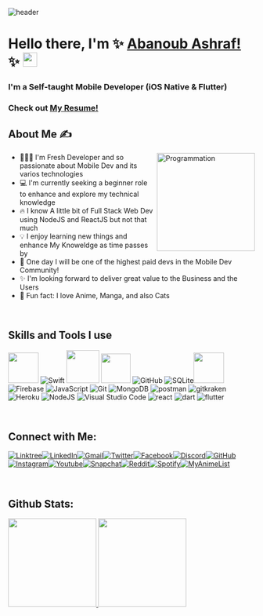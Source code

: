 ![header](https://user-images.githubusercontent.com/10991489/119396799-a6f40d00-bcd5-11eb-987c-ffb45067c090.png)

# Hello there, I'm ✨ [Abanoub Ashraf!](https://www.linkedin.com/in/abanoub-ashraf-81b329b7/) ✨ <img src="https://github.com/TheDudeThatCode/TheDudeThatCode/blob/master/Assets/Hi.gif" width="29px">

### I'm a Self-taught Mobile Developer (iOS Native & Flutter) 
### Check out [My Resume!](https://docs.google.com/document/d/16ZsPO1DLHzf6qY8EoCV09VTB518o2A-jd9PpJK4z2pw/edit?usp=sharing)

<!-- </br> -->

## About Me ✍️

 <img align="right" src="https://i.giphy.com/media/LmNwrBhejkK9EFP504/200w.webp" alt="Programmation" width="200" /> 

- 👨🏻‍💻  I'm Fresh Developer and so passionate about Mobile Dev and its varios technologies
- 💻  I'm currently seeking a beginner role to enhance and explore my technical knowledge
- 🔥  I know A little bit of Full Stack Web Dev using NodeJS and ReactJS but not that much
- 💡  I enjoy learning new things and enhance My Knoweldge as time passes by
- 🚀  One day I will be one of the highest paid devs in the Mobile Dev Community!
- ✨  I'm looking forward to deliver great value to the Business and the Users
- 🌱  Fun fact: I love Anime, Manga, and also Cats

</br>

## Skills and Tools I use

<img height="62em" src="https://user-images.githubusercontent.com/10991489/119416278-918ddb80-bcf3-11eb-9106-2e73b8f45902.png"/> ![Swift](https://www.vectorlogo.zone/logos/swift/swift-icon.svg) <img height="67em" src="https://developer.apple.com/design/human-interface-guidelines/macos/images/app-icon-realistic-materials_2x.png"/> <img height="60em" src="https://credo.academy/resources/logo-swiftui-masterclass.png"/> ![GitHub](https://www.vectorlogo.zone/logos/github/github-icon.svg) ![SQLite](https://www.vectorlogo.zone/logos/sqlite/sqlite-icon.svg)<img height="62em" src="https://user-images.githubusercontent.com/10991489/119416543-285a9800-bcf4-11eb-8755-a9351330ef0d.jpg"/> ![Firebase](https://www.vectorlogo.zone/logos/firebase/firebase-icon.svg) ![JavaScript](https://www.vectorlogo.zone/logos/javascript/javascript-icon.svg) ![Git](https://www.vectorlogo.zone/logos/git-scm/git-scm-icon.svg) ![MongoDB](https://www.vectorlogo.zone/logos/mongodb/mongodb-icon.svg) ![postman](https://www.vectorlogo.zone/logos/getpostman/getpostman-icon.svg) ![gitkraken](https://www.vectorlogo.zone/logos/gitkraken/gitkraken-icon.svg) ![Heroku](https://www.vectorlogo.zone/logos/heroku/heroku-icon.svg) ![NodeJS](https://www.vectorlogo.zone/logos/nodejs/nodejs-icon.svg) ![Visual Studio Code](https://www.vectorlogo.zone/logos/visualstudio_code/visualstudio_code-icon.svg) ![react](https://www.vectorlogo.zone/logos/reactjs/reactjs-icon.svg) ![dart](https://www.vectorlogo.zone/logos/dartlang/dartlang-icon.svg) ![flutter](https://www.vectorlogo.zone/logos/flutterio/flutterio-icon.svg)

</br>

## Connect with Me:

[<img alt="Linktree" src="https://img.shields.io/badge/-linktree-purple?style=for-the-badge&logo=linktree&logoColor=white"/>][linktree][<img alt="LinkedIn" src="https://img.shields.io/badge/linkedin%20-%230077B5.svg?&style=for-the-badge&logo=linkedin&logoColor=white"/>][linkedin][<img alt="Gmail" src="https://img.shields.io/badge/Gmail-D14836?style=for-the-badge&logo=gmail&logoColor=white" />][mail][<img alt="Twitter" src="https://img.shields.io/badge/Twitter%20-%231DA1F2.svg?&style=for-the-badge&logo=Twitter&logoColor=white"/>][tw][<img alt="Facebook" src="https://img.shields.io/badge/Facebook%20-%231877F2.svg?&style=for-the-badge&logo=Facebook&logoColor=white"/>][fb][<img alt="Discord" src="https://img.shields.io/badge/-Discord-blueviolet?style=for-the-badge&logo=discord&logoColor=white" />][discord][<img alt="GitHub" src="https://img.shields.io/badge/-Github-lightgray?style=for-the-badge&logo=github&logoColor=white" />][github][<img alt="Instagram" src="https://img.shields.io/badge/-Instagram-orange?style=for-the-badge&logo=instagram&logoColor=white" />][instagram][<img alt="Youtube" src="https://img.shields.io/badge/-youtube-D14836?style=for-the-badge&logo=youtube&logoColor=white" />][youtube][<img alt="Snapchat" src="https://img.shields.io/badge/-snapchat-yellow?style=for-the-badge&logo=snapchat&logoColor=white" />][snapchat][<img alt="Reddit" src="https://img.shields.io/badge/-reddit-F05032?style=for-the-badge&logo=reddit&logoColor=white" />][reddit][<img alt="Spotify" src="https://img.shields.io/badge/-spotify-green?style=for-the-badge&logo=spotify&logoColor=white" />][spotify][<img alt="MyAnimeList" src="https://img.shields.io/badge/-myanimelist-blue?style=for-the-badge&logo=myanimelist&logoColor=white" />][myanimelist]


[linkedin]: https://www.linkedin.com/in/abanoub-ashraf-81b329b7/
[mail]: https://docs.google.com/document/d/1lr2sMIhAithabtZI8SiRkRVTTFa_o0ZIsuZNKmo2lUo/edit?usp=sharing
[tw]: https://twitter.com/Abanoub_Ashraf_
[fb]: https://www.facebook.com/abanoub.ashraf.1110/
[discord]: https://docs.google.com/document/d/1PTRlGjrvM_olFPyfJkP3QJGy88GC3UEWilDqmhDIBL8/edit?usp=sharing
[github]: https://github.com/abanoub-ashraf?tab=repositories
[instagram]: https://www.instagram.com/abanoub_ashraf_0/
[youtube]: https://www.youtube.com/channel/UCaH0SjSVk045E165fGh9wjg/videos
[reddit]: https://www.reddit.com/user/Mike_Samson/
[spotify]: https://open.spotify.com/user/q8vf0xt7ln2i1ys502612e5yj
[snapchat]: https://www.snapchat.com/add/abanoub_ashraf
[myanimelist]: https://myanimelist.net/profile/Abanoub_Ashraf_
[linktree]: https://linktr.ee/abanoub_ashraf

</br>

## Github Stats:

<p>
  <a href="https://github.com/abanoub-ashraf">
    <img height="180em" src="https://github-readme-stats.vercel.app/api?username=abanoub-ashraf&count_private=true&show_icons=true&theme=algolia&&include_all_commits=true"/>
    <img height="180em" src="https://github-readme-stats-eight-theta.vercel.app/api/top-langs/?username=abanoub-ashraf&&layout=compact&langs_count=8&theme=algolia"/>
  </a>
</p>

</br>

<!-- 

things toa dd or modify later:

  3776AB
  00979D
  C51A4A
  00599C
  777BB4
  DD1100
  27338e
  800000
  013243

  ![SmartThings](https://img.shields.io/badge/SmartThings-?style=flat-square&logo=SmartThings&logoColor=white)
  ![Google Cloud Platform](https://img.shields.io/badge/Google_Cloud-4285F4?style=flat-square&logo=google-cloud&logoColor=white)
  ![Qwiklabs](https://img.shields.io/badge/Qwiklabs-F5CD0E?style=flat-square&logo=Qwiklabs&logoColor=800000)
  ![HackerRank](https://img.shields.io/badge/HackerRank-107C10?style=flat-square&logo=HackerRank&logoColor=black)
  ![CodeChef](https://img.shields.io/badge/CodeChef-5B4638?style=flat-square&logo=CodeChef&logoColor=white)


[![JavaScript](https://img.shields.io/badge/-JavaScript-eee?style=flat-square&logo=javascript&logoColor=DD9C25)](https://dinhanhthi.com/#web_development)
[![Sass](https://img.shields.io/badge/-SASS-eee?style=flat-square&logo=sass&logoColor=CC6699)](https://dinhanhthi.com/#web_development)
[![Bootstrap](http://img.shields.io/badge/-Bootstrap-eee?style=flat-square&logo=bootstrap&logoColor=563D7C)](https://dinhanhthi.com/#web_development)
[![Docker](https://img.shields.io/badge/-Docker-eee?style=flat-square&logo=docker&logoColor=2496ed)](https://dinhanhthi.com/tags#docker)
[![MongoDB](https://img.shields.io/badge/-MongoDB-eee?style=flat-square&logo=mongodb&logoColor=47A248)](https://dinhanhthi.com/)
[![Firebase](https://img.shields.io/badge/-Firebase-EEE?style=flat-square&logo=firebase&logoColor=FFCA28)](https://dinhanhthi.com/)
[![MySQL](http://img.shields.io/badge/-MySQL-eee?style=flat-square&logo=mysql&logoColor=4479A1)](https://dinhanhthi.com/)

[![GraphQL](https://img.shields.io/badge/-GraphQL-eee?style=flat-square&logo=graphql&logoColor=E10098)](https://dinhanhthi.com/)
[![Heroku](https://img.shields.io/badge/-Heroku-eee?style=flat-square&logo=heroku&logoColor=430098)](https://dinhanhthi.com/)
[![VS Code](http://img.shields.io/badge/-VS%20Code-eee?style=flat-square&logo=visual-studio-code&logoColor=007ACC)](https://dinhanhthi.com/visual-studio-code)
[![Git](http://img.shields.io/badge/-Git-eee?style=flat-square&logo=git&logoColor=F05032)](https://dinhanhthi.com/git)

![BootStrap](https://img.shields.io/badge/Bootstrap-7952B3?style=flat-square&logo=bootstrap&logoColor=white)
[![React](https://img.shields.io/badge/-React-eee?style=flat-square&logo=react&logoColor=0088cc)](https://dinhanhthi.com/tags#react)
![MySQL](https://img.shields.io/badge/MySQL-4479A1?style=flat-square&logo=MySQL&logoColor=white)
![HTML5](https://img.shields.io/badge/HTML5-E34F26?style=flat-square&logo=HTML5&logoColor=white)
![CSS3](https://img.shields.io/badge/CSS3-1572B6?style=flat-square&logo=CSS3&logoColor=white)

<a href="https://angular.io" target="_blank"> <img src="https://raw.githubusercontent.com/devicons/devicon/master/icons/angularjs/angularjs-original-wordmark.svg" alt="angularjs" width="40" height="40"/> </a> 
<a href="https://aws.amazon.com" target="_blank"> <img src="https://raw.githubusercontent.com/devicons/devicon/master/icons/amazonwebservices/amazonwebservices-original-wordmark.svg" alt="aws" width="40" height="40"/> </a> 
<a href="https://azure.microsoft.com/en-in/" target="_blank"> <img src="https://www.vectorlogo.zone/logos/microsoft_azure/microsoft_azure-icon.svg" alt="azure" width="40" height="40"/> </a> 
  <a href="https://cassandra.apache.org/" target="_blank"> <img src="https://www.vectorlogo.zone/logos/apache_cassandra/apache_cassandra-icon.svg" alt="cassandra" width="40" height="40"/> </a> 
<a href="https://www.docker.com/" target="_blank"> <img src="https://raw.githubusercontent.com/devicons/devicon/master/icons/docker/docker-original-wordmark.svg" alt="docker" width="40" height="40"/> </a> 
  <a href="https://redis.io" target="_blank"> <img src="https://raw.githubusercontent.com/devicons/devicon/master/icons/redis/redis-original-wordmark.svg" alt="redis" width="40" height="40"/> </a> 
  <a href="https://www.postgresql.org" target="_blank"> <img src="https://raw.githubusercontent.com/devicons/devicon/master/icons/postgresql/postgresql-original-wordmark.svg" alt="postgresql" width="40" height="40"/> </a> 

<p align="left">
  <a href="https://discord.gg/WjEFnzC"><img alt="Discord - Miku#0039" title="Discord - Miku#0039" height="32" width="32" src="https://raw.githubusercontent.com/peterthehan/peterthehan/master/assets/discord.svg"></a>
  <a href="https://facebook.com/peterthehan"><img alt="Facebook" title="Facebook" height="32" width="32" src="https://raw.githubusercontent.com/peterthehan/peterthehan/master/assets/facebook.svg"></a>
  <a href="https://myanimelist.net/profile/PeterTheHan"><img alt="MyAnimeList" title="MyAnimeList" height="32" width="32" src="https://raw.githubusercontent.com/peterthehan/peterthehan/master/assets/myanimelist.svg"></a>
  <a href="https://reddit.com/user/PeterTheHan"><img alt="Reddit" title="Reddit" height="32" width="32" src="https://raw.githubusercontent.com/peterthehan/peterthehan/master/assets/reddit.svg"></a>
  <a href="https://open.spotify.com/user/2145isvugpczeo2fgz6khel3y"><img alt="Spotify" title="Spotify" height="32" width="32" src="https://raw.githubusercontent.com/peterthehan/peterthehan/master/assets/spotify.svg"></a>
  <a href="https://twitter.com/PeterTheHan"><img alt="Twitter" title="Twitter" height="32" width="32" src="https://raw.githubusercontent.com/peterthehan/peterthehan/master/assets/twitter.svg"></a>
  <a href="https://youtube.com/channel/UC5QVwln-tycBa-CoB88a7wA"><img alt="YouTube" title="YouTube" height="32" width="32" src="https://raw.githubusercontent.com/peterthehan/peterthehan/master/assets/youtube.svg"></a>
</p>


-->





